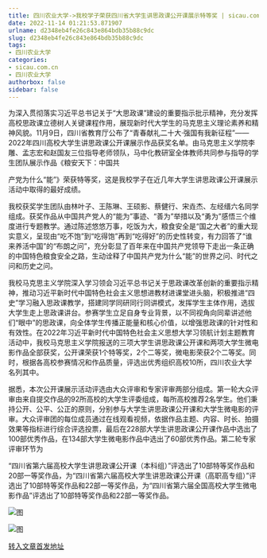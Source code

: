 ```yaml
---
title: 四川农业大学->我校学子荣获四川省大学生讲思政课公开课展示特等奖 | sicau.com.cn
date: 2022-11-14 01:21:53.871907
urlname: d2348eb4fe26c843e864bdb35b88c9dc
slug: d2348eb4fe26c843e864bdb35b88c9dc
tags: 
- 四川农业大学
categories:
- sicau.com.cn
- 四川农业大学
authorbox: false
sidebar: false
---
```

为深入贯彻落实习近平总书记关于“大思政课”建设的重要指示批示精神，充分发挥高校思政课立德树人关键课程作用，展现新时代大学生的马克思主义理论素养和精神风貌。11月9日，四川省教育厅公布了“青春献礼二十大·强国有我新征程”——2022年四川高校大学生讲思政课公开课展示作品获奖名单。由马克思主义学院李雕、孟志宏和赵国友三位指导老师领队，马中化教研室全体教师共同参与指导的学生团队展示作品《粮安天下：中国共
<!--more-->
产党为什么“能”》荣获特等奖，这是我校学子在近几年大学生讲思政课公开课展示活动中取得的最好成绩。

我校获奖学生团队由林叶子、王陈琳、王硕影、蔡健行、宋垚杰、左经缙六名同学组成。获奖作品从中国共产党人的“能为”事迹、“善为”举措以及“勇为”感悟三个维度进行专题教学。通过陈述悠悠万事，吃饭为大，粮食安全是“国之大者”的重大现实意义，呈现由“吃不饱”到“吃得饱”再到“吃得好”的历史性转变，有力回答了“谁来养活中国”的“布朗之问”，充分彰显了百年来在中国共产党领导下走出一条正确的中国特色粮食安全之路，生动诠释了中国共产党为什么“能”的世界之问、时代之问和历史之问。

我校马克思主义学院深入学习领会习近平总书记关于思政课改革创新的重要指示精神，推动习近平新时代中国特色社会主义思想进教材进课堂进头脑，积极推进“四史”学习融入思政课教学，搭建同学同研同行同讲模式，发挥学生主体作用，选拔大学生走上思政课讲台。参赛学生立足自身专业背景，以不同视角向同辈讲述他们“眼中”的思政课，向全体学生传播正能量和核心价值，以增强思政课的针对性和有效性。在2022年习近平新时代中国特色社会主义思想大学习领航计划主题教育活动中，我校马克思主义学院报送的三项大学生讲思政课公开课和两项大学生微电影作品全部获奖，公开课荣获1个特等奖，2个二等奖，微电影荣获2个二等奖。同时，根据各高校参赛情况和作品质量，评选出优秀组织高校10所，四川农业大学名列其中。

据悉，本次公开课展示活动评选由大众评审和专家评审两部分组成。第一轮大众评审由来自提交作品的92所高校的大学生评委组成，每所高校推荐2名学生。他们秉持公开、公平、公正的原则，分别参与大学生讲思政课公开课和大学生微电影的评审。大众评审团的每位成员通过在线观看视频，依据作品主题、内容、时长、拍摄效果等指标进行综合评选投票，最后在228部大学生讲思政课公开课作品中选出了100部优秀作品，在134部大学生微电影作品中选出了60部优秀作品。第二轮专家评审环节为

“四川省第六届高校大学生讲思政课公开课（本科组）”评选出了10部特等奖作品和20部一等奖作品，为“四川省第六届高校大学生讲思政课公开课（高职高专组）”评选出了10部特等奖作品和22部一等奖作品，为“四川省第六届全国高校大学生微电影作品”评选出了10部特等奖作品和22部一等奖作品。

![图](https://news.sicau.edu.cn/__local/4/21/B1/E299F75A206A39F73A08A554A99_4FA8502E_CCFD.png)

![图](https://news.sicau.edu.cn/__local/1/BC/1D/D0CFE441BFF093F4D2B908B096B_C6C90C8B_22BC8.png)

[转入文章首发地址](https://news.sicau.edu.cn/info/1135/70185.htm)
